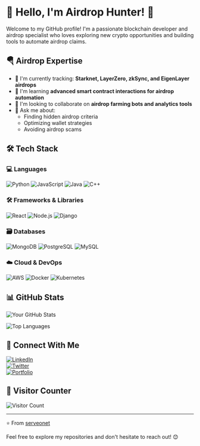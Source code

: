 # 📌 Hello, I'm Airdrop Hunter! 👋  

Welcome to my GitHub profile! I'm a passionate blockchain developer and airdrop specialist who loves exploring new crypto opportunities and building tools to automate airdrop claims.

## 🪂 Airdrop Expertise  

- 🔭 I'm currently tracking: **Starknet, LayerZero, zkSync, and EigenLayer airdrops**  
- 🌱 I'm learning **advanced smart contract interactions for airdrop automation**  
- 👯 I'm looking to collaborate on **airdrop farming bots and analytics tools**  
- 💬 Ask me about:  
  - Finding hidden airdrop criteria  
  - Optimizing wallet strategies  
  - Avoiding airdrop scams
    
## 🛠️ Tech Stack  

### 💻 Languages  
![Python](https://img.shields.io/badge/Python-3776AB?style=for-the-badge&logo=python&logoColor=white)
![JavaScript](https://img.shields.io/badge/JavaScript-F7DF1E?style=for-the-badge&logo=javascript&logoColor=black)
![Java](https://img.shields.io/badge/Java-ED8B00?style=for-the-badge&logo=openjdk&logoColor=white)
![C++](https://img.shields.io/badge/C%2B%2B-00599C?style=for-the-badge&logo=c%2B%2B&logoColor=white)

### 🛠️ Frameworks & Libraries  
![React](https://img.shields.io/badge/React-61DAFB?style=for-the-badge&logo=react&logoColor=black)
![Node.js](https://img.shields.io/badge/Node.js-339933?style=for-the-badge&logo=node.js&logoColor=white)
![Django](https://img.shields.io/badge/Django-092E20?style=for-the-badge&logo=django&logoColor=white)

### 🗃️ Databases  
![MongoDB](https://img.shields.io/badge/MongoDB-47A248?style=for-the-badge&logo=mongodb&logoColor=white)
![PostgreSQL](https://img.shields.io/badge/PostgreSQL-4169E1?style=for-the-badge&logo=postgresql&logoColor=white)
![MySQL](https://img.shields.io/badge/MySQL-4479A1?style=for-the-badge&logo=mysql&logoColor=white)

### ☁️ Cloud & DevOps  
![AWS](https://img.shields.io/badge/AWS-232F3E?style=for-the-badge&logo=amazon-aws&logoColor=white)
![Docker](https://img.shields.io/badge/Docker-2496ED?style=for-the-badge&logo=docker&logoColor=white)
![Kubernetes](https://img.shields.io/badge/Kubernetes-326CE5?style=for-the-badge&logo=kubernetes&logoColor=white)

## 📊 GitHub Stats  

![Your GitHub Stats](https://github-readme-stats.vercel.app/api?username=serveonet&show_icons=true&theme=radical)  

![Top Languages](https://github-readme-stats.vercel.app/api/top-langs/?username=serveonet&layout=compact&theme=radical)  

## 🔗 Connect With Me  

[![LinkedIn](https://img.shields.io/badge/LinkedIn-0077B5?style=for-the-badge&logo=linkedin&logoColor=white)](https://linkedin.com/in/yourprofile)  
[![Twitter](https://img.shields.io/badge/Twitter-1DA1F2?style=for-the-badge&logo=twitter&logoColor=white)](https://twitter.com/yourhandle)  
[![Portfolio](https://img.shields.io/badge/Portfolio-FF5722?style=for-the-badge&logo=google-chrome&logoColor=white)](https://yourportfolio.com)  

## 👀 Visitor Counter  

![Visitor Count](https://komarev.com/ghpvc/?serveonet=serveonet&color=blue&style=flat-square)  

---

⭐️ From [serveonet](https://github.com/serveo-net)  

Feel free to explore my repositories and don't hesitate to reach out! 😊  
